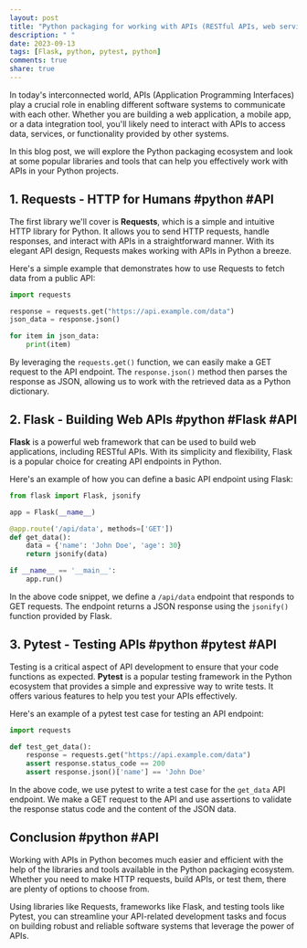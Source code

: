 ```yaml
---
layout: post
title: "Python packaging for working with APIs (RESTful APIs, web services, etc.)"
description: " "
date: 2023-09-13
tags: [Flask, python, pytest, python]
comments: true
share: true
---
```


In today's interconnected world, APIs (Application Programming Interfaces) play a crucial role in enabling different software systems to communicate with each other. Whether you are building a web application, a mobile app, or a data integration tool, you'll likely need to interact with APIs to access data, services, or functionality provided by other systems.

In this blog post, we will explore the Python packaging ecosystem and look at some popular libraries and tools that can help you effectively work with APIs in your Python projects.

## 1. Requests - HTTP for Humans #python #API

The first library we'll cover is **Requests**, which is a simple and intuitive HTTP library for Python. It allows you to send HTTP requests, handle responses, and interact with APIs in a straightforward manner. With its elegant API design, Requests makes working with APIs in Python a breeze.

Here's a simple example that demonstrates how to use Requests to fetch data from a public API:

```python
import requests

response = requests.get("https://api.example.com/data")
json_data = response.json()

for item in json_data:
    print(item)
```

By leveraging the `requests.get()` function, we can easily make a GET request to the API endpoint. The `response.json()` method then parses the response as JSON, allowing us to work with the retrieved data as a Python dictionary.

## 2. Flask - Building Web APIs #python #Flask #API

**Flask** is a powerful web framework that can be used to build web applications, including RESTful APIs. With its simplicity and flexibility, Flask is a popular choice for creating API endpoints in Python.

Here's an example of how you can define a basic API endpoint using Flask:

```python
from flask import Flask, jsonify

app = Flask(__name__)

@app.route('/api/data', methods=['GET'])
def get_data():
    data = {'name': 'John Doe', 'age': 30}
    return jsonify(data)

if __name__ == '__main__':
    app.run()
```

In the above code snippet, we define a `/api/data` endpoint that responds to GET requests. The endpoint returns a JSON response using the `jsonify()` function provided by Flask.

## 3. Pytest - Testing APIs #python #pytest #API

Testing is a critical aspect of API development to ensure that your code functions as expected. **Pytest** is a popular testing framework in the Python ecosystem that provides a simple and expressive way to write tests. It offers various features to help you test your APIs effectively.

Here's an example of a pytest test case for testing an API endpoint:

```python
import requests

def test_get_data():
    response = requests.get("https://api.example.com/data")
    assert response.status_code == 200
    assert response.json()['name'] == 'John Doe'
```

In the above code, we use pytest to write a test case for the `get_data` API endpoint. We make a GET request to the API and use assertions to validate the response status code and the content of the JSON data.

## Conclusion #python #API

Working with APIs in Python becomes much easier and efficient with the help of the libraries and tools available in the Python packaging ecosystem. Whether you need to make HTTP requests, build APIs, or test them, there are plenty of options to choose from.

Using libraries like Requests, frameworks like Flask, and testing tools like Pytest, you can streamline your API-related development tasks and focus on building robust and reliable software systems that leverage the power of APIs.